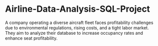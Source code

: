 # Airline-Data-Analysis-SQL-Project
A company operating a diverse aircraft fleet faces profitability challenges due to environmental regulations, rising costs, and a tight labor market. They aim to analyze their database to increase occupancy rates and enhance seat profitability.
